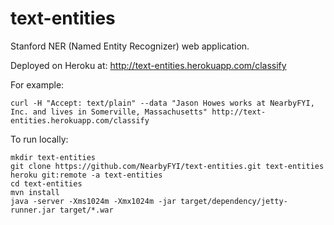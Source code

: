 text-entities
=============

Stanford NER (Named Entity Recognizer) web application.

Deployed on Heroku at: http://text-entities.herokuapp.com/classify

For example:

    curl -H "Accept: text/plain" --data "Jason Howes works at NearbyFYI, Inc. and lives in Somerville, Massachusetts" http://text-entities.herokuapp.com/classify

To run locally:

    mkdir text-entities
    git clone https://github.com/NearbyFYI/text-entities.git text-entities
    heroku git:remote -a text-entities
    cd text-entities
    mvn install
    java -server -Xms1024m -Xmx1024m -jar target/dependency/jetty-runner.jar target/*.war
